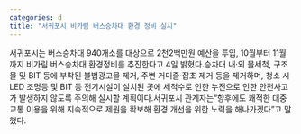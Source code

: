 ```yaml
---
categories: d
title: "서귀포시 비가림 버스승차대 환경 정비 실시"
---
```

서귀포시는 버스승차대 940개소를 대상으로 2천2백만원 예산을 투입, 10월부터 11월까지 비가림 버스승차대 환경정비를 추진한다고 4일 밝혔다.승차대 내·외 물세척, 구조물 및 BIT 등에 부착된 불법광고물 제거, 주변 거미줄·잡초 제거 등을 제거하며, 청소 시 LED 조명등 및 BIT 등 전기시설이 설치된 곳에 세척수로 인한 누전으로 인한 안전사고가 발생하지 않도록 주의해 실시할 계획이다.서귀포시 관계자는“향후에도 쾌적한 대중교통 이용을 위해 지속적으로 제원을 확보해 환경 개선을 위한 노력을 해나가겠다”고 말했다.